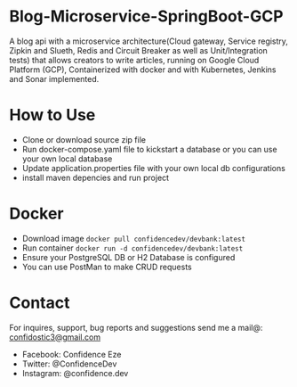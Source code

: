 # Blog-Microservice-SpringBoot-GCP

A blog api with a microservice architecture(Cloud gateway, Service registry, Zipkin and Slueth, Redis and Circuit Breaker as well as Unit/Integration tests) that allows creators to write articles, running on Google Cloud Platform (GCP), Containerized with docker and with Kubernetes, Jenkins and Sonar implemented.

# How to Use

- Clone or download source zip file
- Run docker-compose.yaml file to kickstart a database or you can use your own local database
- Update application.properties file with your own local db configurations
- install maven depencies and run project

# Docker

- Download image `docker pull confidencedev/devbank:latest`
- Run container `docker run -d confidencedev/devbank:latest`
- Ensure your PostgreSQL DB or H2 Database is configured
- You can use PostMan to make CRUD requests

# Contact

For inquires, support, bug reports and suggestions send me a mail@: confidostic3@gmail.com

- Facebook: Confidence Eze
- Twitter: @ConfidenceDev
- Instagram: @confidence.dev
